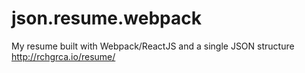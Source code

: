 # json.resume.webpack
My resume built with Webpack/ReactJS and a single JSON structure http://rchgrca.io/resume/
